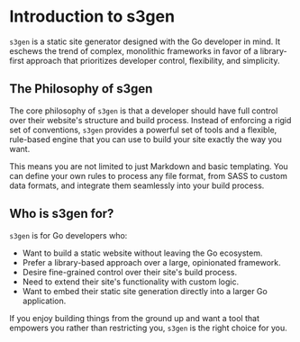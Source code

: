 
# Introduction to s3gen

`s3gen` is a static site generator designed with the Go developer in mind. It eschews the trend of complex, monolithic frameworks in favor of a library-first approach that prioritizes developer control, flexibility, and simplicity.

## The Philosophy of s3gen

The core philosophy of `s3gen` is that a developer should have full control over their website's structure and build process. Instead of enforcing a rigid set of conventions, `s3gen` provides a powerful set of tools and a flexible, rule-based engine that you can use to build your site exactly the way you want.

This means you are not limited to just Markdown and basic templating. You can define your own rules to process any file format, from SASS to custom data formats, and integrate them seamlessly into your build process.

## Who is s3gen for?

`s3gen` is for Go developers who:

*   Want to build a static website without leaving the Go ecosystem.
*   Prefer a library-based approach over a large, opinionated framework.
*   Desire fine-grained control over their site's build process.
*   Need to extend their site's functionality with custom logic.
*   Want to embed their static site generation directly into a larger Go application.

If you enjoy building things from the ground up and want a tool that empowers you rather than restricting you, `s3gen` is the right choice for you.
